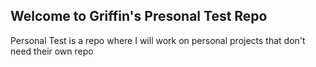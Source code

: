 ## Welcome to Griffin's Presonal Test Repo
Personal Test is a repo where I will work on personal projects that don't need their own repo
